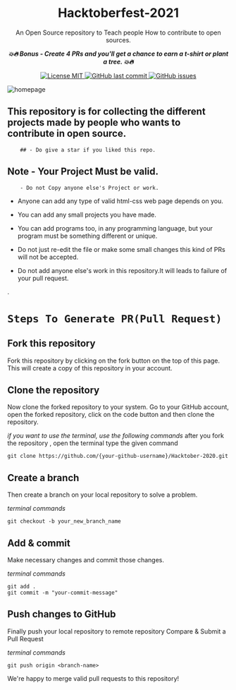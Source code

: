 <h1 align="center">  Hacktoberfest-2021 </h1>
<p align="center"> An Open Source repository to Teach people How to contribute to open sources.</p>

___<p align="center"> 💥🔥  Bonus - Create 4 PRs and you'll get a chance to earn a t-shirt or plant a tree. 💥🔥</p>___
<p align="center">
  <a href="#">
        <img src="https://img.shields.io/badge/License-MIT-blue.svg" alt="License MIT">
  </a>
  <a href="https://github.com/vijaygupta18/Hacktoberfest-2021/commits/main">
        <img alt="GitHub last commit" src="https://img.shields.io/github/last-commit/vijaygupta18/Hacktoberfest-2021">
  </a>
  <a href="https://github.com/vijaygupta18/Hacktoberfest-2021/issues">
        <img alt="GitHub issues" src="https://img.shields.io/github/issues/brenovambaster/Projeto-TreeManager?color=red">
  </a>
</p>

![homepage](banner.jpeg)



## This repository is for collecting the different projects made by people who wants to contribute in open source.

        ## - Do give a star if you liked this repo.


## Note - Your Project Must be valid.
        - Do not Copy anyone else's Project or work.
- Anyone can add any type of valid html-css web page depends on you.

- You can add any small projects you have made.

- You can add programs too, in any programming language, but your program must be something different or unique.

- Do not just re-edit the file or make some small changes this kind of PRs will not be accepted.

- Do not add anyone else's work in this repository.It will leads to failure of your pull request.




.

 
#  `Steps To Generate PR(Pull Request)`





## Fork this repository

Fork this repository by clicking on the fork button on the top of this page. This will create a copy of this repository in your account.

## Clone the repository

Now clone the forked repository to your system. Go to your GitHub account, open the forked repository, click on the code button and then clone the repository.

*if you want to use the terminal, use the following commands*
after you fork the repository , open the terminal type the given command
```
git clone https://github.com/{your-github-username}/Hacktober-2020.git

```

## Create a branch

Then create a branch on your local repository to solve a problem.

*terminal commands*
```
git checkout -b your_new_branch_name

```

## Add & commit

Make necessary changes and commit those changes.

*terminal commands*
```
git add .
git commit -m "your-commit-message"

```

## Push changes to GitHub

Finally push your local repository to remote repository
Compare & Submit a Pull Request

*terminal commands*
```
git push origin <branch-name>

```

We're happy to merge valid pull requests to this repository!

